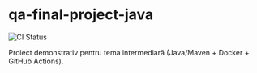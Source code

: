 # qa-final-project-java

![CI Status](https://github.com/alexandralungoci25-collab/qa-final-project-java/actions/workflows/ci.yml/badge.svg)

Proiect demonstrativ pentru tema intermediară (Java/Maven + Docker + GitHub Actions).
